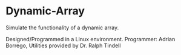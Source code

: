 # Dynamic-Array
Simulate the functionality of a dynamic array.

Designed/Programmed in a Linux environment.
Programmer: Adrian Borrego, Utilities provided by Dr. Ralph Tindell
